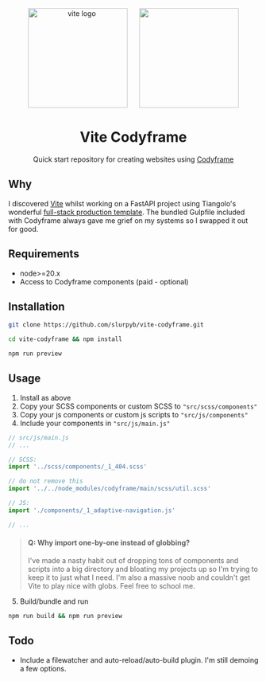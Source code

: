 <div align="center">
  <a href="https://vitejs.dev/"><img width="200" height="200" hspace="10" src="https://vitejs.dev/logo.svg" alt="vite logo" /></a>
  <a href="https://codyhouse.co/"><img width="200", height="200" hspace="10", src="https://raw.githubusercontent.com/codyhouse/codyframe/master/main/img/logo.png" /></a>
  <h1>Vite Codyframe</h1>

  <p>
    Quick start repository for creating websites using <a href="https://codyhouse.co" >Codyframe</a>
  </p>
</div>

## Why
I discovered <a href="https://vitejs.dev/">Vite</a> whilst working on a FastAPI project using Tiangolo's wonderful <a href="https://github.com/tiangolo/full-stack-fastapi-template">full-stack production template</a>. The bundled Gulpfile included with Codyframe always gave me grief on my systems so I swapped it out for good.

## Requirements
- node>=20.x
- Access to Codyframe components (paid - optional)


## Installation
```bash
git clone https://github.com/slurpyb/vite-codyframe.git
```
```bash
cd vite-codyframe && npm install
```

```bash
npm run preview
```

## Usage
1. Install as above
2. Copy your SCSS components or custom SCSS to ```"src/scss/components"```
3. Copy your js components or custom js scripts to ```"src/js/components"```
4. Include your components in ```"src/js/main.js"```

```js
// src/js/main.js
// ...

// SCSS:
import '../scss/components/_1_404.scss'

// do not remove this
import '../../node_modules/codyframe/main/scss/util.scss'

// JS:
import './components/_1_adaptive-navigation.js'

// ...
```

> #### Q: Why import one-by-one instead of globbing?
>
> I've made a nasty habit out of dropping tons of components and scripts into a big directory and bloating my projects up so I'm trying to keep it to just what I need. I'm also a massive noob and couldn't get Vite to play nice with globs. Feel free to school me.

5. Build/bundle and run
```bash
npm run build && npm run preview
```

## Todo
- Include a filewatcher and auto-reload/auto-build plugin. I'm still demoing a few options.